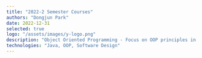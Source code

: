 ```yaml
---
title: "2022-2 Semester Courses"
authors: "Dongjun Park"
date: 2022-12-31
selected: true
logo: "/assets/images/y-logo.png"
description: "Object Oriented Programming - Focus on OOP principles in Java, including encapsulation, inheritance, polymorphism, and class design. Key assignments included designing and implementing a simple banking application and a mini-game using Java classes."
technologies: "Java, OOP, Software Design"
---
```

